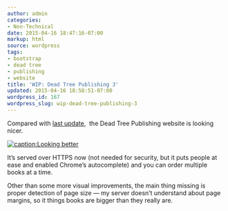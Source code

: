 ```yaml
---
author: admin
categories:
- Non-Technical
date: 2015-04-16 18:47:16-07:00
markup: html
source: wordpress
tags:
- bootstrap
- dead tree
- publishing
- website
title: 'WIP: Dead Tree Publishing 3'
updated: 2015-04-16 18:58:51-07:00
wordpress_id: 167
wordpress_slug: wip-dead-tree-publishing-3
---
```

Compared with [last update](https://blog.za3k.com/wip-dead-tree-publishing-2/ "WIP: Dead Tree Publishing 2"),  the Dead Tree Publishing website is looking nicer.

[![caption:Looking better](https://blog.za3k.com/wp-content/uploads/2015/04/2015-04-16-184416_1366x768-e1429235272387.jpg)](https://blog.za3k.com/wp-content/uploads/2015/04/2015-04-16-184416_1366x768.jpg)

It’s served over HTTPS now (not needed for security, but it puts people at ease and enabled Chrome’s autocomplete) and you can order multiple books at a time.

Other than some more visual improvements, the main thing missing is proper detection of page size — my server doesn’t understand about page margins, so it things books are bigger than they really are.
